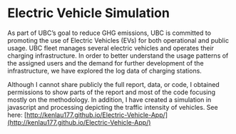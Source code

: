 # Electric Vehicle Simulation

As part of UBC’s goal to reduce GHG emissions, UBC is committed to promoting the use of Electric Vehicles (EVs) for both operational and public usage. UBC fleet manages several electric vehicles and operates their charging infrastructure. In order to better understand the usage patterns of the assigned users and the demand for further development of the infrastructure, we have explored the log data of charging stations.

Although I cannot share publicly the full report, data, or code, I obtained permissions to show parts of the report and most of the code focusing mostly on the methodology. In addition, I have created a simulation in javascript and processing depicting the traffic intensity of vehicles. See here: [http://kenlau177.github.io/Electric-Vehicle-App/](http://kenlau177.github.io/Electric-Vehicle-App/)

